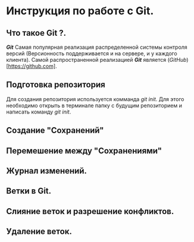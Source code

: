# Инструкция по работе с Git.

## Что такое Git ?.

***Git*** Самая популярная реализация распределенной системы контроля версий (Версионность поддерживается и на сервере, и у каждого клиента). Самой распространенной реализацией ***Git*** является (*GitHub*) [https://github.com].

## Подготовка репозитория
Для создания репозитория используется комманда *git init*. Для этого необходимо открыть в терминале папку с будущим репозиторием и написать команду *git init*. 

## Создание "Сохранений"

## Перемешение между "Сохранениями"

## Журнал изменений.

## Ветки в Git.

## Слияние веток и разрешение конфликтов.

## Удаление веток.
